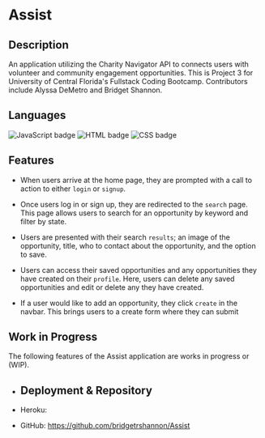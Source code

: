 # Assist

## Description

An application utilizing the Charity Navigator API to connects users with volunteer and community engagement opportunities. This is Project 3 for University of Central Florida's Fullstack Coding Bootcamp. Contributors include Alyssa DeMetro and Bridget Shannon.

## Languages

<img float="left" alt="JavaScript badge" src="https://img.shields.io/badge/JavaScript-95%25-yellow">

<img float="left" alt="HTML badge" src="https://img.shields.io/badge/HTML-4%25-orange">

<img float="left" alt="CSS badge" src="https://img.shields.io/badge/CSS-1%25-blueviolet">

## Features

- When users arrive at the home page, they are prompted with a call to action to either `login` or `signup`.

- Once users log in or sign up, they are redirected to the `search` page. This page allows users to search for an opportunity by keyword and filter by state.

- Users are presented with their search `results`; an image of the opportunity, title, who to contact about the opportunity, and the option to save.

- Users can access their saved opportunities and any opportunities they have created on their `profile`. Here, users can delete any saved opportunities and edit or delete any they have created.

- If a user would like to add an opportunity, they click `create` in the navbar. This brings users to a create form where they can submit

## Work in Progress

The following features of the Assist application are works in progress or (WIP).

- ## Deployment & Repository

- Heroku:
- GitHub: https://github.com/bridgetrshannon/Assist
